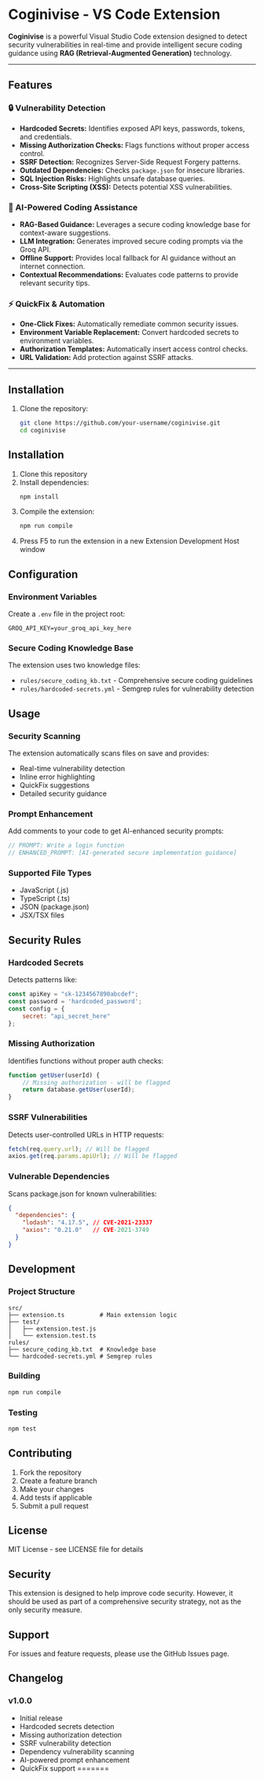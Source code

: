 # Coginivise - VS Code Extension

**Coginivise** is a powerful Visual Studio Code extension designed to detect security vulnerabilities in real-time and provide intelligent secure coding guidance using **RAG (Retrieval-Augmented Generation)** technology.

---

## Features

### 🔒 Vulnerability Detection
- **Hardcoded Secrets:** Identifies exposed API keys, passwords, tokens, and credentials.  
- **Missing Authorization Checks:** Flags functions without proper access control.  
- **SSRF Detection:** Recognizes Server-Side Request Forgery patterns.  
- **Outdated Dependencies:** Checks `package.json` for insecure libraries.  
- **SQL Injection Risks:** Highlights unsafe database queries.  
- **Cross-Site Scripting (XSS):** Detects potential XSS vulnerabilities.  

### 🤖 AI-Powered Coding Assistance
- **RAG-Based Guidance:** Leverages a secure coding knowledge base for context-aware suggestions.  
- **LLM Integration:** Generates improved secure coding prompts via the Groq API.  
- **Offline Support:** Provides local fallback for AI guidance without an internet connection.  
- **Contextual Recommendations:** Evaluates code patterns to provide relevant security tips.  

### ⚡ QuickFix & Automation
- **One-Click Fixes:** Automatically remediate common security issues.  
- **Environment Variable Replacement:** Convert hardcoded secrets to environment variables.  
- **Authorization Templates:** Automatically insert access control checks.  
- **URL Validation:** Add protection against SSRF attacks.  

---

## Installation

1. Clone the repository:
   ```bash
   git clone https://github.com/your-username/coginivise.git
   cd coginivise


## Installation

1. Clone this repository
2. Install dependencies:
   ```bash
   npm install
   ```
3. Compile the extension:
   ```bash
   npm run compile
   ```
4. Press F5 to run the extension in a new Extension Development Host window

## Configuration

### Environment Variables
Create a `.env` file in the project root:
```env
GROQ_API_KEY=your_groq_api_key_here
```

### Secure Coding Knowledge Base
The extension uses two knowledge files:
- `rules/secure_coding_kb.txt` - Comprehensive secure coding guidelines
- `rules/hardcoded-secrets.yml` - Semgrep rules for vulnerability detection

## Usage

### Security Scanning
The extension automatically scans files on save and provides:
- Real-time vulnerability detection
- Inline error highlighting
- QuickFix suggestions
- Detailed security guidance

### Prompt Enhancement
Add comments to your code to get AI-enhanced security prompts:
```javascript
// PROMPT: Write a login function
// ENHANCED_PROMPT: [AI-generated secure implementation guidance]
```

### Supported File Types
- JavaScript (.js)
- TypeScript (.ts)
- JSON (package.json)
- JSX/TSX files

## Security Rules

### Hardcoded Secrets
Detects patterns like:
```javascript
const apiKey = "sk-1234567890abcdef";
const password = 'hardcoded_password';
const config = {
    secret: "api_secret_here"
};
```

### Missing Authorization
Identifies functions without proper auth checks:
```javascript
function getUser(userId) {
    // Missing authorization - will be flagged
    return database.getUser(userId);
}
```

### SSRF Vulnerabilities
Detects user-controlled URLs in HTTP requests:
```javascript
fetch(req.query.url); // Will be flagged
axios.get(req.params.apiUrl); // Will be flagged
```

### Vulnerable Dependencies
Scans package.json for known vulnerabilities:
```json
{
  "dependencies": {
    "lodash": "4.17.5", // CVE-2021-23337
    "axios": "0.21.0"   // CVE-2021-3749
  }
}
```

## Development

### Project Structure
```
src/
├── extension.ts          # Main extension logic
├── test/
│   ├── extension.test.js
│   └── extension.test.ts
rules/
├── secure_coding_kb.txt  # Knowledge base
└── hardcoded-secrets.yml # Semgrep rules
```

### Building
```bash
npm run compile
```

### Testing
```bash
npm test
```

## Contributing

1. Fork the repository
2. Create a feature branch
3. Make your changes
4. Add tests if applicable
5. Submit a pull request

## License

MIT License - see LICENSE file for details

## Security

This extension is designed to help improve code security. However, it should be used as part of a comprehensive security strategy, not as the only security measure.

## Support

For issues and feature requests, please use the GitHub Issues page.

## Changelog

### v1.0.0
- Initial release
- Hardcoded secrets detection
- Missing authorization detection
- SSRF vulnerability detection
- Dependency vulnerability scanning
- AI-powered prompt enhancement
- QuickFix support
=======

